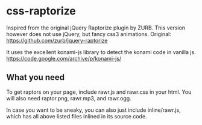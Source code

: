 # css-raptorize
Inspired from the original jQuery Raptorize plugin by ZURB. This version however does not use jQuery, but fancy css3 animations.
Original: https://github.com/zurb/jquery-raptorize

It uses the excellent konami-js library to detect the konami code in vanilla js.
https://code.google.com/archive/p/konami-js/

## What you need
To get raptors on your page, include rawr.js and rawr.css in your html.
You will also need raptor.png, rawr.mp3, and rawr.ogg.

In case you want to be sneaky, you can also just include inline/rawr.js, which has all above listed files inlined in its source code.
